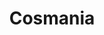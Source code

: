 ---
title: "Cosmania"
start_date: "2023-02"
end_date: "2023-05"
excerpt: "Self development project"
cover_image: "../images/cover-cosmania.png"
video: "https://youtu.be/ZcUD4tmIc0k"
video_excerpt: "This video does not have audio"
overview: "Self development project"
features: [
"Self-taught Unity and C#, then developed a horror game that provides 5 minutes of non-repetitive gameplay.
",
"Integrated inkle into Unity to create a complex story system that allows players to make choices from multiple options.
",
"Resolved coupling and cohesion issues by implementing delegates and events for interactions among various game objects.
",
"Designed 2-4 cutscenes using Cinemachine timeline, incorporating character and camera movements.
",
]
---